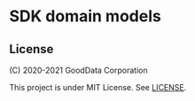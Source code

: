 # SDK domain models

## License

(C) 2020-2021 GoodData Corporation

This project is under MIT License. See [LICENSE](LICENSE).
